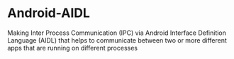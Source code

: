 # Android-AIDL
Making Inter Process Communication (IPC) via Android Interface Definition Language (AIDL) that helps to communicate between two or more different apps that are running on different processes
